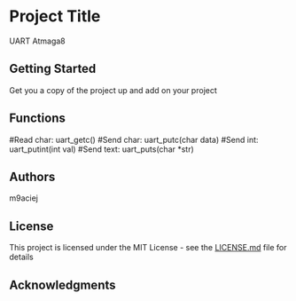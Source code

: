 # Project Title

UART Atmaga8


## Getting Started

Get you a copy of the project up and add on your project

## Functions

#Read char:
uart_getc()
#Send char:
uart_putc(char data)
#Send int:
uart_putint(int val)
#Send text:
uart_puts(char *str)


## Authors

m9aciej

## License

This project is licensed under the MIT License - see the [LICENSE.md](LICENSE.md) file for details

## Acknowledgments



